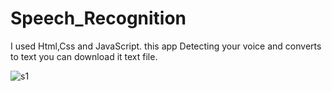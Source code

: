 # Speech_Recognition
I used Html,Css and JavaScript. this app Detecting your voice and converts to text you can download it text file.

![s1](https://user-images.githubusercontent.com/80225142/217680701-04816403-ecd1-4880-9684-882c8a1c5ff4.png)
